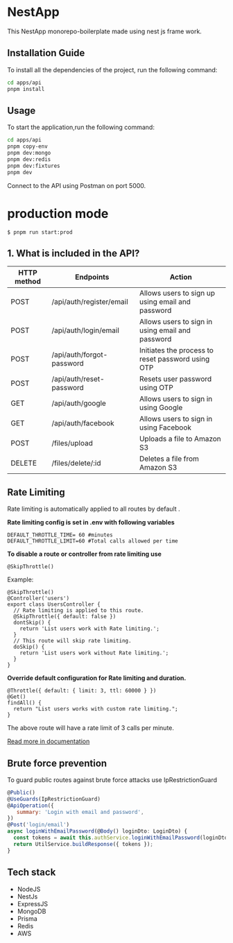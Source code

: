 # NestApp

This NestApp monorepo-boilerplate made using nest js frame work.

## Installation Guide

To install all the dependencies of the project, run the following command:
```sh
cd apps/api
pnpm install
```
## Usage

To start the application,run the following command:
```sh
cd apps/api
pnpm copy-env
pnpm dev:mongo
pnpm dev:redis
pnpm dev:fixtures
pnpm dev
```

Connect to the API using Postman on port 5000.

# production mode
```
$ pnpm run start:prod
```

## 1. What is included in the API?

| HTTP method | Endpoints                          | Action                                 |
| ---------- | -----------------------------------| -------------------------------------- |
| POST       | /api/auth/register/email | Allows users to sign up using email and password |
| POST       | /api/auth/login/email | Allows users to sign in using email and password  |
| POST     | /api/auth/forgot-password | Initiates the process to reset password using OTP |
| POST     | /api/auth/reset-password |  Resets user password using OTP |
| GET        | /api/auth/google| Allows users to sign in using Google |
| GET        | /api/auth/facebook| Allows users to sign in using Facebook |
| POST        | /files/upload| Uploads a file to Amazon S3 |
| DELETE        | /files/delete/:id| Deletes a file from Amazon S3|

## Rate Limiting

Rate limiting is automatically applied to all routes by default .

**Rate limiting config is set in .env with following variables**

`DEFAULT_THROTTLE_TIME= 60 #minutes`  
`DEFAULT_THROTTLE_LIMIT=60 #Total calls allowed per time`

**To disable a route or controller from rate limiting use**

```
@SkipThrottle()
```

Example:

```
@SkipThrottle()
@Controller('users')
export class UsersController {
  // Rate limiting is applied to this route.
  @SkipThrottle({ default: false })
  dontSkip() {
    return 'List users work with Rate limiting.';
  }
  // This route will skip rate limiting.
  doSkip() {
    return 'List users work without Rate limiting.';
  }
}
```

**Override default configuration for Rate limiting and duration.**

```
@Throttle({ default: { limit: 3, ttl: 60000 } })
@Get()
findAll() {
  return "List users works with custom rate limiting.";
}
```
The above route will have a rate limit of 3 calls per minute.

[Read more in documentation](https://www.npmjs.com/package/@nestjs/throttler)

## Brute force prevention

To guard public routes against brute force attacks use IpRestrictionGuard

```Javascript
@Public()
@UseGuards(IpRestrictionGuard)
@ApiOperation({
   summary: 'Login with email and password',
})
@Post('login/email')
async loginWithEmailPassword(@Body() loginDto: LoginDto) {
  const tokens = await this.authService.loginWithEmailPassword(loginDto);
  return UtilService.buildResponse({ tokens });
}
```
## Tech stack
* NodeJS
* NestJs
* ExpressJS
* MongoDB
* Prisma 
* Redis 
* AWS 
